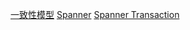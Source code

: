 [一致性模型](http://loopjump.com/distributed_consistency_model/)
[Spanner](http://loopjump.com/google_spanner/)
[Spanner Transaction](https://www.cnblogs.com/foxmailed/p/3867814.html)
